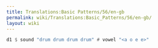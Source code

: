 ```yaml
---
title: Translations:Basic Patterns/56/en-gb
permalink: wiki/Translations:Basic_Patterns/56/en-gb/
layout: wiki
---
```


``` Haskell
d1 $ sound "drum drum drum drum" # vowel "<a o e e>"
```
